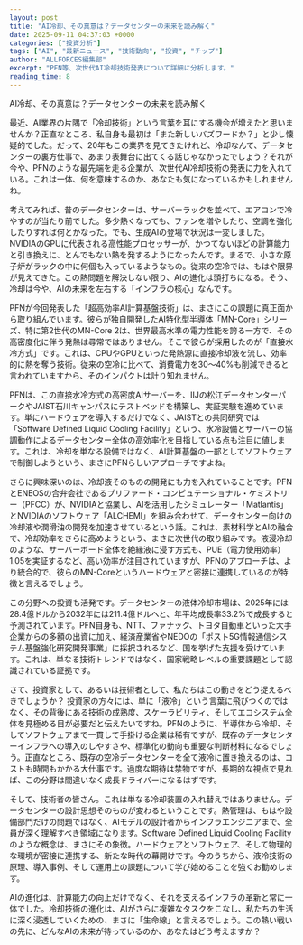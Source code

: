 ```yaml
---
layout: post
title: "AI冷却、その真意は？データセンターの未来を読み解く"
date: 2025-09-11 04:37:03 +0000
categories: ["投資分析"]
tags: ["AI", "最新ニュース", "技術動向", "投資", "チップ"]
author: "ALLFORCES編集部"
excerpt: "PFN等、次世代AI冷却技術発表について詳細に分析します。"
reading_time: 8
---
```


AI冷却、その真意は？データセンターの未来を読み解く

最近、AI業界の片隅で「冷却技術」という言葉を耳にする機会が増えたと思いませんか？正直なところ、私自身も最初は「また新しいバズワードか？」と少し懐疑的でした。だって、20年もこの業界を見てきたけれど、冷却なんて、データセンターの裏方仕事で、あまり表舞台に出てくる話じゃなかったでしょう？それが今や、PFNのような最先端を走る企業が、次世代AI冷却技術の発表に力を入れている。これは一体、何を意味するのか、あなたも気になっているかもしれませんね。

考えてみれば、昔のデータセンターは、サーバーラックを並べて、エアコンで冷やすのが当たり前でした。多少熱くなっても、ファンを増やしたり、空調を強化したりすれば何とかなった。でも、生成AIの登場で状況は一変しました。NVIDIAのGPUに代表される高性能プロセッサーが、かつてないほどの計算能力と引き換えに、とんでもない熱を発するようになったんです。まるで、小さな原子炉がラックの中に何個も入っているようなもの。従来の空冷では、もはや限界が見えてきた。この熱問題を解決しない限り、AIの進化は頭打ちになる。そう、冷却は今や、AIの未来を左右する「インフラの核心」なんです。

PFNが今回発表した「超高効率AI計算基盤技術」は、まさにこの課題に真正面から取り組んでいます。彼らが独自開発したAI特化型半導体「MN-Core」シリーズ、特に第2世代のMN-Core 2は、世界最高水準の電力性能を誇る一方で、その高密度化に伴う発熱は尋常ではありません。そこで彼らが採用したのが「直接水冷方式」です。これは、CPUやGPUといった発熱源に直接冷却液を流し、効率的に熱を奪う技術。従来の空冷に比べて、消費電力を30～40%も削減できると言われていますから、そのインパクトは計り知れません。

PFNは、この直接水冷方式の高密度AIサーバーを、IIJの松江データセンターパークやJAIST石川キャンパスにテストベッドを構築し、実証実験を進めています。単にハードウェアを導入するだけでなく、JAISTとの共同研究では「Software Defined Liquid Cooling Facility」という、水冷設備とサーバーの協調動作によるデータセンター全体の高効率化を目指している点も注目に値します。これは、冷却を単なる設備ではなく、AI計算基盤の一部としてソフトウェアで制御しようという、まさにPFNらしいアプローチですよね。

さらに興味深いのは、冷却液そのものの開発にも力を入れていることです。PFNとENEOSの合弁会社であるプリファード・コンピュテーショナル・ケミストリー（PFCC）が、NVIDIAと協業し、AIを活用したシミュレーター「Matlantis」とNVIDIAのソフトウェア「ALCHEMI」を組み合わせて、データセンター向けの冷却液や潤滑油の開発を加速させているという話。これは、素材科学とAIの融合で、冷却効率をさらに高めようという、まさに次世代の取り組みです。液浸冷却のような、サーバーボード全体を絶縁液に浸す方式も、PUE（電力使用効率）1.05を実証するなど、高い効率が注目されていますが、PFNのアプローチは、より統合的で、彼らのMN-Coreというハードウェアと密接に連携しているのが特徴と言えるでしょう。

この分野への投資も活発です。データセンターの液体冷却市場は、2025年には28.4億ドルから2032年には211.4億ドルへと、年平均成長率33.2%で成長すると予測されています。PFN自身も、NTT、ファナック、トヨタ自動車といった大手企業からの多額の出資に加え、経済産業省やNEDOの「ポスト5G情報通信システム基盤強化研究開発事業」に採択されるなど、国を挙げた支援を受けています。これは、単なる技術トレンドではなく、国家戦略レベルの重要課題として認識されている証拠です。

さて、投資家として、あるいは技術者として、私たちはこの動きをどう捉えるべきでしょうか？
投資家の方々には、単に「液冷」という言葉に飛びつくのではなく、その背後にある技術の成熟度、スケーラビリティ、そしてエコシステム全体を見極める目が必要だと伝えたいですね。PFNのように、半導体から冷却、そしてソフトウェアまで一貫して手掛ける企業は稀有ですが、既存のデータセンターインフラへの導入のしやすさや、標準化の動向も重要な判断材料になるでしょう。正直なところ、既存の空冷データセンターを全て液冷に置き換えるのは、コストも時間もかかる大仕事です。過度な期待は禁物ですが、長期的な視点で見れば、この分野は間違いなく成長ドライバーになるはずです。

そして、技術者の皆さん。これは単なる冷却装置の入れ替えではありません。データセンターの設計思想そのものが変わるということです。熱管理は、もはや設備部門だけの問題ではなく、AIモデルの設計者からインフラエンジニアまで、全員が深く理解すべき領域になります。Software Defined Liquid Cooling Facilityのような概念は、まさにその象徴。ハードウェアとソフトウェア、そして物理的な環境が密接に連携する、新たな時代の幕開けです。今のうちから、液冷技術の原理、導入事例、そして運用上の課題について学び始めることを強くお勧めします。

AIの進化は、計算能力の向上だけでなく、それを支えるインフラの革新と常に一体でした。冷却技術の進化は、AIがさらに複雑なタスクをこなし、私たちの生活に深く浸透していくための、まさに「生命線」と言えるでしょう。この熱い戦いの先に、どんなAIの未来が待っているのか、あなたはどう考えますか？

